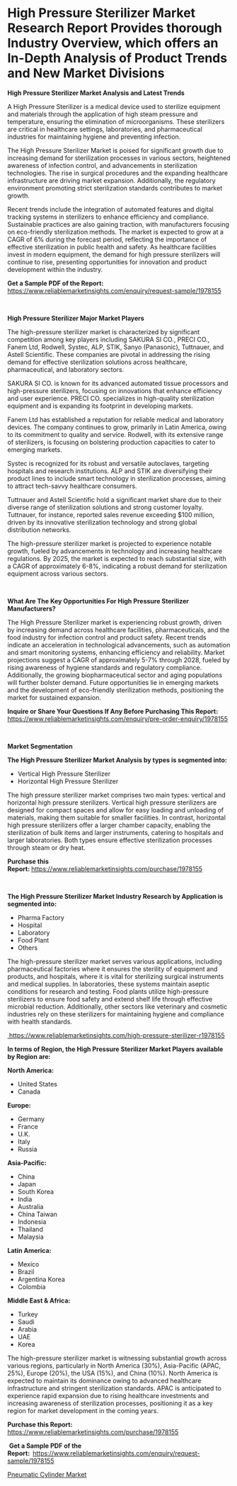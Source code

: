 <p><h1>High Pressure Sterilizer Market Research Report Provides thorough Industry Overview, which offers an In-Depth Analysis of Product Trends and New Market Divisions</h1></p><p><strong>High Pressure Sterilizer Market Analysis and Latest Trends</strong></p>
<p><p>A High Pressure Sterilizer is a medical device used to sterilize equipment and materials through the application of high steam pressure and temperature, ensuring the elimination of microorganisms. These sterilizers are critical in healthcare settings, laboratories, and pharmaceutical industries for maintaining hygiene and preventing infection. </p><p>The High Pressure Sterilizer Market is poised for significant growth due to increasing demand for sterilization processes in various sectors, heightened awareness of infection control, and advancements in sterilization technologies. The rise in surgical procedures and the expanding healthcare infrastructure are driving market expansion. Additionally, the regulatory environment promoting strict sterilization standards contributes to market growth. </p><p>Recent trends include the integration of automated features and digital tracking systems in sterilizers to enhance efficiency and compliance. Sustainable practices are also gaining traction, with manufacturers focusing on eco-friendly sterilization methods. The market is expected to grow at a CAGR of 6% during the forecast period, reflecting the importance of effective sterilization in public health and safety. As healthcare facilities invest in modern equipment, the demand for high pressure sterilizers will continue to rise, presenting opportunities for innovation and product development within the industry.</p></p>
<p><strong>Get a Sample PDF of the Report:&nbsp;</strong> <a href="https://www.reliablemarketinsights.com/enquiry/request-sample/1978155?utm_campaign=2280&utm_medium=2&utm_source=Github&utm_content=ia&utm_term=10042025&utm_id=high-pressure-sterilizer">https://www.reliablemarketinsights.com/enquiry/request-sample/1978155</a></p>
<p>&nbsp;</p>
<p><strong>High Pressure Sterilizer Major Market Players</strong></p>
<p><p>The high-pressure sterilizer market is characterized by significant competition among key players including SAKURA SI CO., PRECI CO., Fanem Ltd, Rodwell, Systec, ALP, STIK, Sanyo (Panasonic), Tuttnauer, and Astell Scientific. These companies are pivotal in addressing the rising demand for effective sterilization solutions across healthcare, pharmaceutical, and laboratory sectors.</p><p>SAKURA SI CO. is known for its advanced automated tissue processors and high-pressure sterilizers, focusing on innovations that enhance efficiency and user experience. PRECI CO. specializes in high-quality sterilization equipment and is expanding its footprint in developing markets.</p><p>Fanem Ltd has established a reputation for reliable medical and laboratory devices. The company continues to grow, primarily in Latin America, owing to its commitment to quality and service. Rodwell, with its extensive range of sterilizers, is focusing on bolstering production capacities to cater to emerging markets.</p><p>Systec is recognized for its robust and versatile autoclaves, targeting hospitals and research institutions. ALP and STIK are diversifying their product lines to include smart technology in sterilization processes, aiming to attract tech-savvy healthcare consumers.</p><p>Tuttnauer and Astell Scientific hold a significant market share due to their diverse range of sterilization solutions and strong customer loyalty. Tuttnauer, for instance, reported sales revenue exceeding $100 million, driven by its innovative sterilization technology and strong global distribution networks.</p><p>The high-pressure sterilizer market is projected to experience notable growth, fueled by advancements in technology and increasing healthcare regulations. By 2025, the market is expected to reach substantial size, with a CAGR of approximately 6-8%, indicating a robust demand for sterilization equipment across various sectors.</p></p>
<p>&nbsp;</p>
<p><strong>What Are The Key Opportunities For High Pressure Sterilizer Manufacturers?</strong></p>
<p><p>The High Pressure Sterilizer market is experiencing robust growth, driven by increasing demand across healthcare facilities, pharmaceuticals, and the food industry for infection control and product safety. Recent trends indicate an acceleration in technological advancements, such as automation and smart monitoring systems, enhancing efficiency and reliability. Market projections suggest a CAGR of approximately 5-7% through 2028, fueled by rising awareness of hygiene standards and regulatory compliance. Additionally, the growing biopharmaceutical sector and aging populations will further bolster demand. Future opportunities lie in emerging markets and the development of eco-friendly sterilization methods, positioning the market for sustained expansion.</p></p>
<p><strong>Inquire or Share Your Questions If Any Before Purchasing This Report:</strong> <a href="https://www.reliablemarketinsights.com/enquiry/pre-order-enquiry/1978155?utm_campaign=2280&utm_medium=2&utm_source=Github&utm_content=ia&utm_term=10042025&utm_id=high-pressure-sterilizer">https://www.reliablemarketinsights.com/enquiry/pre-order-enquiry/1978155</a></p>
<p>&nbsp;</p>
<p><strong>Market Segmentation</strong></p>
<p><strong>The High Pressure Sterilizer Market Analysis by types is segmented into:</strong></p>
<p><ul><li>Vertical High Pressure Sterilizer</li><li>Horizontal High Pressure Sterilizer</li></ul></p>
<p><p>The high pressure sterilizer market comprises two main types: vertical and horizontal high pressure sterilizers. Vertical high pressure sterilizers are designed for compact spaces and allow for easy loading and unloading of materials, making them suitable for smaller facilities. In contrast, horizontal high pressure sterilizers offer a larger chamber capacity, enabling the sterilization of bulk items and larger instruments, catering to hospitals and larger laboratories. Both types ensure effective sterilization processes through steam or dry heat.</p></p>
<p><strong>Purchase this Report:&nbsp;</strong><a href="https://www.reliablemarketinsights.com/purchase/1978155?utm_campaign=2280&utm_medium=2&utm_source=Github&utm_content=ia&utm_term=10042025&utm_id=high-pressure-sterilizer">https://www.reliablemarketinsights.com/purchase/1978155</a></p>
<p>&nbsp;</p>
<p><strong>The High Pressure Sterilizer Market Industry Research by Application is segmented into:</strong></p>
<p><ul><li>Pharma Factory</li><li>Hospital</li><li>Laboratory</li><li>Food Plant</li><li>Others</li></ul></p>
<p><p>The high-pressure sterilizer market serves various applications, including pharmaceutical factories where it ensures the sterility of equipment and products, and hospitals, where it is vital for sterilizing surgical instruments and medical supplies. In laboratories, these systems maintain aseptic conditions for research and testing. Food plants utilize high-pressure sterilizers to ensure food safety and extend shelf life through effective microbial reduction. Additionally, other sectors like veterinary and cosmetic industries rely on these sterilizers for maintaining hygiene and compliance with health standards.</p></p>
<p><a href="https://www.reliablemarketinsights.com/high-pressure-sterilizer-r1978155?utm_campaign=2280&utm_medium=2&utm_source=Github&utm_content=ia&utm_term=10042025&utm_id=high-pressure-sterilizer">&nbsp;https://www.reliablemarketinsights.com/high-pressure-sterilizer-r1978155</a></p>
<p><strong>In terms of Region, the High Pressure Sterilizer Market Players available by Region are:</strong></p>
<p>
    <p> <strong> North America: </strong>
        <ul>
            <li>United States</li>
            <li>Canada</li>
        </ul>
        </p> 
    <p> <strong> Europe: </strong>
        <ul>
            <li>Germany</li>
            <li>France</li>
            <li>U.K.</li>
            <li>Italy</li>
            <li>Russia</li>
        </ul>
        </p> 
    <p> <strong> Asia-Pacific: </strong>
        <ul>
            <li>China</li>
            <li>Japan</li>
            <li>South Korea</li>
            <li>India</li>
            <li>Australia</li>
            <li>China Taiwan</li>
            <li>Indonesia</li>
            <li>Thailand</li>
            <li>Malaysia</li>
        </ul>
        </p> 
    <p> <strong> Latin America: </strong>
        <ul>
            <li>Mexico</li>
            <li>Brazil</li>
            <li>Argentina Korea</li>
            <li>Colombia</li>
        </ul>
        </p> 
    <p> <strong> Middle East & Africa: </strong>
        <ul>
            <li>Turkey</li>
            <li>Saudi</li>
            <li>Arabia</li>
            <li>UAE</li>
            <li>Korea</li>
        </ul>
    </p>
    </p>
<p><p>The high-pressure sterilizer market is witnessing substantial growth across various regions, particularly in North America (30%), Asia-Pacific (APAC, 25%), Europe (20%), the USA (15%), and China (10%). North America is expected to maintain its dominance owing to advanced healthcare infrastructure and stringent sterilization standards. APAC is anticipated to experience rapid expansion due to rising healthcare investments and increasing awareness of sterilization processes, positioning it as a key region for market development in the coming years.</p></p>
<p><strong>Purchase this Report: </strong><a href="https://www.reliablemarketinsights.com/purchase/1978155?utm_campaign=2280&utm_medium=2&utm_source=Github&utm_content=ia&utm_term=10042025&utm_id=high-pressure-sterilizer">https://www.reliablemarketinsights.com/purchase/1978155</a></p>
<p>&nbsp;<strong>Get a Sample PDF of the Report:&nbsp;&nbsp;</strong><a href="https://www.reliablemarketinsights.com/enquiry/request-sample/1978155?utm_campaign=2280&utm_medium=2&utm_source=Github&utm_content=ia&utm_term=10042025&utm_id=high-pressure-sterilizer">https://www.reliablemarketinsights.com/enquiry/request-sample/1978155</a></p>
<p><strong></strong></p>
<p><p><a href="https://github.com/memorirummy/Market-Research-Report-List-1/blob/main/pneumatic-cylinder-market.md?utm_campaign=2280&utm_medium=2&utm_source=Github&utm_content=ia&utm_term=10042025&utm_id=high-pressure-sterilizer">Pneumatic Cylinder Market</a></p></p>